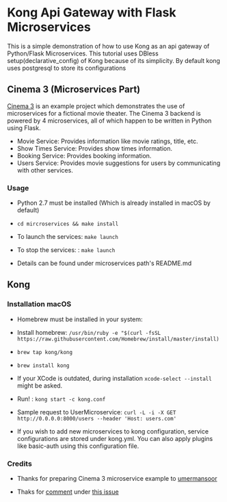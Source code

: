 # Kong Api Gateway with Flask Microservices

This is a simple demonstration of how to use Kong as an api gateway of Python/Flask Microservices. This tutorial uses DBless setup(declarative_config) of Kong because of its simplicity. By default kong uses postgresql to store its configurations

## Cinema 3 (Microservices Part)

[Cinema 3]("https://github.com/umermansoor/microservices") is an example project which demonstrates the use of microservices for a fictional movie theater. 
The Cinema 3 backend is powered by 4 microservices, all of which happen to be written in Python using 
Flask.

 * Movie Service: Provides information like movie ratings, title, etc.
 * Show Times Service: Provides show times information.
 * Booking Service: Provides booking information. 
 * Users Service: Provides movie suggestions for users by communicating with other services.

### Usage

- Python 2.7 must be installed (Which is already installed in macOS by default)
- `cd mircroservices && make install`

- To launch the services: `make launch`

- To stop the services: : `make launch`

- Details can be found under microservices path's README.md


## Kong


### Installation macOS

- Homebrew must be installed in your system:

- Install homebrew: `/usr/bin/ruby -e "$(curl -fsSL https://raw.githubusercontent.com/Homebrew/install/master/install)` 

- `brew tap kong/kong ` 

- `brew install kong`

- If your XCode is outdated, during installation `xcode-select --install` might be asked.

- Run! : `kong start -c kong.conf`

- Sample request to UserMicroservice: `curl -L -i -X GET http://0.0.0.0:8000/users --header 'Host: users.com'`

- If you wish to add new microservices to kong configuration, service configurations are stored under kong.yml. You can also apply plugins like basic-auth using this configuration file.

### Credits

- Thanks for preparing Cinema 3 microservice example to [umermansoor](https://github.com/umermansoor)

- Thaks for [comment](https://github.com/Kong/kong/issues/4373#issuecomment-470987094) under [this issue](https://github.com/Kong/kong/issues/4373)
